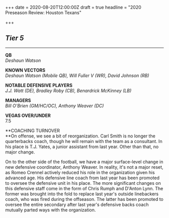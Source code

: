+++
date = 2020-08-20T12:00:00Z
draft = true
headline = "2020 Preseason Review: Houston Texans"

+++
## _Tier 5_

***

**QB**  
_Deshaun Watson_

**KNOWN VECTORS**  
_Deshaun Watson (Mobile QB), Will Fuller V (WR), David Johnson (RB)_

**NOTABLE DEFENSIVE PLAYERS**  
_J.J. Watt (DE), Bradley Roby (CB), Benardrick McKinney (LB)_

**MANAGERS**  
_Bill O'Brien (GM/HC/OC), Anthony Weaver (DC)_

**VEGAS OVER/UNDER**  
7\.5

**COACHING TURNOVER  
**On offense, we see a bit of reorganization. Carl Smith is no longer the quarterbacks coach, though he will remain with the team as a consultant. In his place is T.J. Yates, a junior assistant from last year. Other than that, no major change.

On to the other side of the football, we have a major surface-level change in new defensive coordinator, Anthony Weaver. In reality, it's not a major reset, as Romeo Crennel actively reduced his role in the organization given his advanced age. His defensive line coach from last year has been promoted to oversee the defensive unit in his place. The more significant changes on this defensive staff come in the form of Chris Rumph and D'Anton Lynn. The former was brought into the fold to replace last year's outside linebackers coach, who was fired during the offseason. The latter has been promoted to oversee the entire secondary after last year's defensive backs coach mutually parted ways with the organization.  